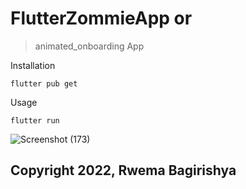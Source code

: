 # FlutterZommieApp or
> animated_onboarding App


Installation

```
flutter pub get
```
Usage 

```
flutter run
```
![Screenshot (173)](https://user-images.githubusercontent.com/52289151/155694524-d5a6ce28-6ffe-454d-aa9b-00b774a4521d.png)

## Copyright 2022, Rwema Bagirishya
